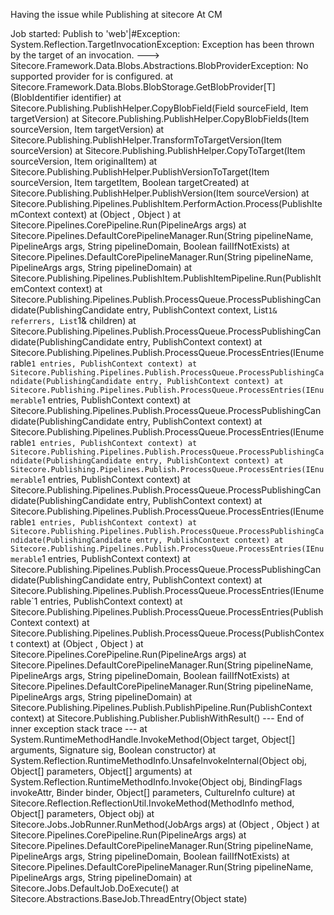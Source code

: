 Having the issue while Publishing at sitecore At CM


Job started: Publish to 'web'|#Exception: System.Reflection.TargetInvocationException: Exception has been thrown by the target of an invocation. ---> Sitecore.Framework.Data.Blobs.Abstractions.BlobProviderException: No supported provider for  is configured.
   at Sitecore.Framework.Data.Blobs.BlobStorage.GetBlobProvider[T](BlobIdentifier identifier)
   at Sitecore.Publishing.PublishHelper.CopyBlobField(Field sourceField, Item targetVersion)
   at Sitecore.Publishing.PublishHelper.CopyBlobFields(Item sourceVersion, Item targetVersion)
   at Sitecore.Publishing.PublishHelper.TransformToTargetVersion(Item sourceVersion)
   at Sitecore.Publishing.PublishHelper.CopyToTarget(Item sourceVersion, Item originalItem)
   at Sitecore.Publishing.PublishHelper.PublishVersionToTarget(Item sourceVersion, Item targetItem, Boolean targetCreated)
   at Sitecore.Publishing.PublishHelper.PublishVersion(Item sourceVersion)
   at Sitecore.Publishing.Pipelines.PublishItem.PerformAction.Process(PublishItemContext context)
   at (Object , Object )
   at Sitecore.Pipelines.CorePipeline.Run(PipelineArgs args)
   at Sitecore.Pipelines.DefaultCorePipelineManager.Run(String pipelineName, PipelineArgs args, String pipelineDomain, Boolean failIfNotExists)
   at Sitecore.Pipelines.DefaultCorePipelineManager.Run(String pipelineName, PipelineArgs args, String pipelineDomain)
   at Sitecore.Publishing.Pipelines.PublishItem.PublishItemPipeline.Run(PublishItemContext context)
   at Sitecore.Publishing.Pipelines.Publish.ProcessQueue.ProcessPublishingCandidate(PublishingCandidate entry, PublishContext context, List`1& referrers, List`1& children)
   at Sitecore.Publishing.Pipelines.Publish.ProcessQueue.ProcessPublishingCandidate(PublishingCandidate entry, PublishContext context)
   at Sitecore.Publishing.Pipelines.Publish.ProcessQueue.ProcessEntries(IEnumerable`1 entries, PublishContext context)
   at Sitecore.Publishing.Pipelines.Publish.ProcessQueue.ProcessPublishingCandidate(PublishingCandidate entry, PublishContext context)
   at Sitecore.Publishing.Pipelines.Publish.ProcessQueue.ProcessEntries(IEnumerable`1 entries, PublishContext context)
   at Sitecore.Publishing.Pipelines.Publish.ProcessQueue.ProcessPublishingCandidate(PublishingCandidate entry, PublishContext context)
   at Sitecore.Publishing.Pipelines.Publish.ProcessQueue.ProcessEntries(IEnumerable`1 entries, PublishContext context)
   at Sitecore.Publishing.Pipelines.Publish.ProcessQueue.ProcessPublishingCandidate(PublishingCandidate entry, PublishContext context)
   at Sitecore.Publishing.Pipelines.Publish.ProcessQueue.ProcessEntries(IEnumerable`1 entries, PublishContext context)
   at Sitecore.Publishing.Pipelines.Publish.ProcessQueue.ProcessPublishingCandidate(PublishingCandidate entry, PublishContext context)
   at Sitecore.Publishing.Pipelines.Publish.ProcessQueue.ProcessEntries(IEnumerable`1 entries, PublishContext context)
   at Sitecore.Publishing.Pipelines.Publish.ProcessQueue.ProcessPublishingCandidate(PublishingCandidate entry, PublishContext context)
   at Sitecore.Publishing.Pipelines.Publish.ProcessQueue.ProcessEntries(IEnumerable`1 entries, PublishContext context)
   at Sitecore.Publishing.Pipelines.Publish.ProcessQueue.ProcessPublishingCandidate(PublishingCandidate entry, PublishContext context)
   at Sitecore.Publishing.Pipelines.Publish.ProcessQueue.ProcessEntries(IEnumerable`1 entries, PublishContext context)
   at Sitecore.Publishing.Pipelines.Publish.ProcessQueue.ProcessEntries(PublishContext context)
   at Sitecore.Publishing.Pipelines.Publish.ProcessQueue.Process(PublishContext context)
   at (Object , Object )
   at Sitecore.Pipelines.CorePipeline.Run(PipelineArgs args)
   at Sitecore.Pipelines.DefaultCorePipelineManager.Run(String pipelineName, PipelineArgs args, String pipelineDomain, Boolean failIfNotExists)
   at Sitecore.Pipelines.DefaultCorePipelineManager.Run(String pipelineName, PipelineArgs args, String pipelineDomain)
   at Sitecore.Publishing.Pipelines.Publish.PublishPipeline.Run(PublishContext context)
   at Sitecore.Publishing.Publisher.PublishWithResult()
   --- End of inner exception stack trace ---
   at System.RuntimeMethodHandle.InvokeMethod(Object target, Object[] arguments, Signature sig, Boolean constructor)
   at System.Reflection.RuntimeMethodInfo.UnsafeInvokeInternal(Object obj, Object[] parameters, Object[] arguments)
   at System.Reflection.RuntimeMethodInfo.Invoke(Object obj, BindingFlags invokeAttr, Binder binder, Object[] parameters, CultureInfo culture)
   at Sitecore.Reflection.ReflectionUtil.InvokeMethod(MethodInfo method, Object[] parameters, Object obj)
   at Sitecore.Jobs.JobRunner.RunMethod(JobArgs args)
   at (Object , Object )
   at Sitecore.Pipelines.CorePipeline.Run(PipelineArgs args)
   at Sitecore.Pipelines.DefaultCorePipelineManager.Run(String pipelineName, PipelineArgs args, String pipelineDomain, Boolean failIfNotExists)
   at Sitecore.Pipelines.DefaultCorePipelineManager.Run(String pipelineName, PipelineArgs args, String pipelineDomain)
   at Sitecore.Jobs.DefaultJob.DoExecute()
   at Sitecore.Abstractions.BaseJob.ThreadEntry(Object state)
